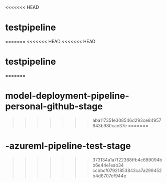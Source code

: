 <<<<<<< HEAD
# testpipeline
=======
<<<<<<< HEAD
<<<<<<< HEAD
# testpipeline
=======
# model-deployment-pipeline-personal-github-stage
>>>>>>> aba117351e308546d293ce84957643b980cae37e
=======
# -azureml-pipeline-test-stage
>>>>>>> 373134a1a7f22368ffb4c689094bb6e44e1eab34
>>>>>>> ccbbcf07921853843ca7a299452b4d6707df944e
